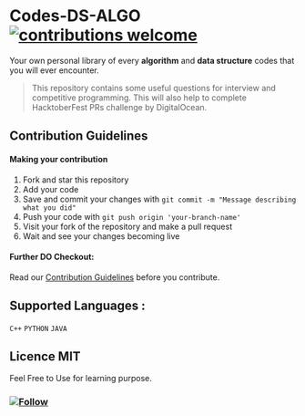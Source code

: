 # Codes-DS-ALGO  [![contributions welcome](https://img.shields.io/badge/Contributions-welcome-blue)](https://github.com/adityanjr/code-DS-ALGO/blob/master/contributing.md)&nbsp;
Your own personal library of every **algorithm** and **data structure** codes that you will ever encounter.
> This repository contains some useful questions for interview and competitive programming.
> This will also help to complete HacktoberFest PRs challenge by DigitalOcean.

## Contribution Guidelines

#### Making your contribution

1. Fork and star this repository
2. Add your code
3. Save and commit your changes with `git commit -m "Message describing what you did"`
4. Push your code with `git push origin 'your-branch-name'`
5. Visit your fork of the repository and make a pull request
6. Wait and see your changes becoming live

#### Further DO Checkout:
Read our [Contribution Guidelines](https://github.com/adityanjr/code-DS-ALGO/blob/master/contributing.md) before you contribute.

## Supported Languages :
`C++` `PYTHON` `JAVA`

## Licence MIT 
Feel Free to Use for learning purpose.

### [![Follow](https://img.shields.io/github/followers/adityanjr?label=Follow&style=social)](https://github.com/adityanjr)
